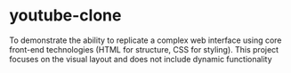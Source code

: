# youtube-clone
 To demonstrate the ability to replicate a complex web interface using core front-end technologies (HTML for structure, CSS for styling). This project focuses on the visual layout and does not include dynamic functionality 

